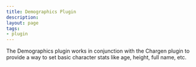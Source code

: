 ```yaml
---
title: Demographics Plugin
description:
layout: page
tags: 
- plugin
---
```


The Demographics plugin works in conjunction with the Chargen plugin to provide a way to set basic character stats like age, height, full name, etc.